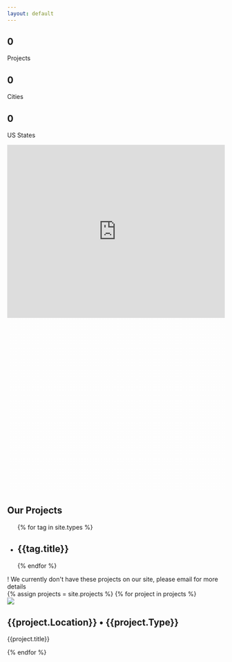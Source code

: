 ```yaml
---
layout: default
---
```


<section class="ew-where-we-work">
  <div class="wrapper">
    <div class="flex">
      <div class="left">
      </div>
      <div uk-parallax="y: -300" class="right block">
        <div class="flex">
          <div class="num">
            <h1 class="projectPage" id="projects">0</h1>
            <p class="large serif">Projects</p>
          </div>
          <div class="num">
            <h1 class="projectPage" id="cities">0</h1>
            <p class="large serif">Cities</p>
          </div>
          <div class="num">
            <h1 class="projectPage" id="states">0</h1>
            <p class="large serif">US States</p>
          </div>
        </div>
      </div>
    </div>
    <div uk-parallax="y: -200" class="ew-image full map">
      <iframe src="https://www.atlistmaps.com/map/9ae06152-1f08-42a4-9d1d-f6f8a03434c7?share=true" allow="geolocation" width="100%" height="400px" frameborder="0" scrolling="no" allowfullscreen></iframe>
    </div>
    <div class="ew-texture full portfolio">
      <svg width="633" height="506" viewBox="0 0 633 506" fill="none" xmlns="http://www.w3.org/2000/svg"><g opacity=".5" stroke="#fff" stroke-width="2" stroke-dasharray="4 4"><path d="M0 1h633M0 9h633M0 17h633M0 25h633M0 33h633M0 41h633M0 49h633M0 57h633M0 65h633M0 73h633M0 81h633M0 89h633M0 97h633M0 105h633M0 113h633M0 121h633M0 129h633M0 137h633M0 145h633M0 153h633M0 161h633M0 169h633M0 177h633M0 185h633M0 193h633M0 201h633M0 209h633M0 217h633M0 225h633M0 233h633M0 241h633M0 249h633M0 257h633M0 265h633M0 273h633M0 281h633M0 289h633M0 297h633M0 305h633M0 313h633M0 321h633M0 329h633M0 337h633M0 345h633M0 353h633M0 361h633M0 369h633M0 377h633M0 385h633M0 393h633M0 401h633M0 409h633M0 417h633M0 425h633M0 433h633M0 441h633M0 449h633M0 457h633M0 465h633M0 473h633M0 481h633M0 489h633M0 497h633M0 505h633"/></g></svg>
    </div>
  </div>
</section>
<section class="ew-projects">
  <div class="wrapper">
    <h1 class="mega">Our Projects</h1>
    <ul class="flex together types">
      {% for tag in site.types %}
      <li data-type="{{tag.title | slugify}}"><h2>{{tag.title}}</h2></li>
      {% endfor %}
    </ul>
    <div class="zero-projects">! We currently don't have these projects on our site, please email for more details</div>
    <div class="flex portfolio-wrapper">
      {% assign projects = site.projects %}
      {% for project in projects %}
        <div data-type="{{project.Type | slugify}}" class="third portfolio-card">
          <a href="{{project.url}}"></a>
          <div class="project-image-wrapper">
            <img src="{{project.['Cover Image']}}">
            <div class="project-info">
              <h2>{{project.Location}} • {{project.Type}}</h2>
              <p class="large serif">
                {{project.title}}
              </p>
            </div>
          </div>
        </div>
      {% endfor %}
    </div>
  </div>
</section>
